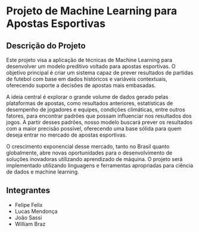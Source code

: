 
# Projeto de Machine Learning para Apostas Esportivas

## Descrição do Projeto
Este projeto visa a aplicação de técnicas de Machine Learning para desenvolver um modelo preditivo voltado para apostas esportivas. O objetivo principal é criar um sistema capaz de prever resultados de partidas de futebol com base em dados históricos e variáveis contextuais, oferecendo suporte a decisões de apostas mais embasadas.

A ideia central é explorar o grande volume de dados gerado pelas plataformas de apostas, como resultados anteriores, estatísticas de desempenho de jogadores e equipes, condições climáticas, entre outros fatores, para encontrar padrões que possam influenciar nos resultados dos jogos. A partir desses padrões, nosso modelo buscará prever os resultados com a maior precisão possível, oferecendo uma base sólida para quem deseja entrar no mercado de apostas esportivas.

O crescimento exponencial desse mercado, tanto no Brasil quanto globalmente, abre novas oportunidades para o desenvolvimento de soluções inovadoras utilizando aprendizado de máquina. O projeto será implementado utilizando linguagens e ferramentas apropriadas para ciência de dados e machine learning.

## Integrantes
- Felipe Felix
- Lucas Mendonça
- João Sassi
- William Braz
